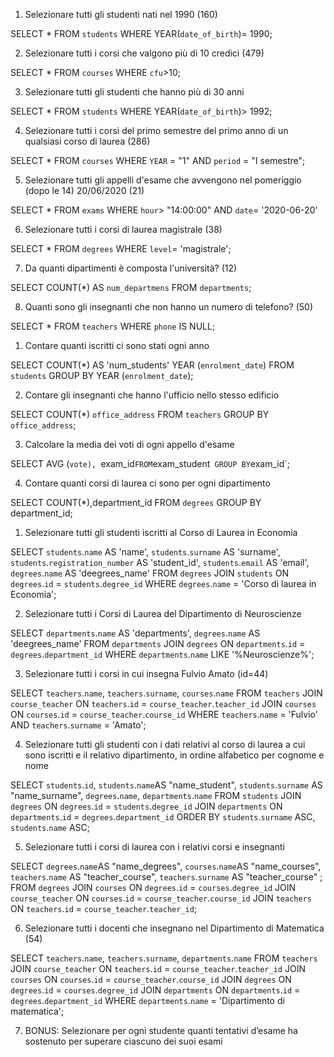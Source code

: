 <!-- QUERY CON SELECT -->

1. Selezionare tutti gli studenti nati nel 1990 (160)

SELECT * 
FROM `students` 
WHERE YEAR(`date_of_birth`)= 1990;

2. Selezionare tutti i corsi che valgono più di 10 credici (479)

SELECT * 
FROM `courses` 
WHERE `cfu`>10;

3. Selezionare tutti gli studenti che hanno più di 30 anni 

SELECT * 
FROM `students` 
WHERE YEAR(`date_of_birth`)> 1992;


4. Selezionare tutti i corsi del primo semestre del primo anno di un qualsiasi corso di laurea (286)

SELECT * FROM `courses` 
WHERE `YEAR` = "1" AND `period` = "I semestre";


5. Selezionare tutti gli appelli d'esame che avvengono nel pomeriggio (dopo le 14)  20/06/2020 (21)

SELECT * FROM `exams`
WHERE `hour`> "14:00:00" 
AND `date`= '2020-06-20'

6. Selezionare tutti i corsi di laurea magistrale (38)

SELECT * FROM `degrees` 
WHERE `level`= 'magistrale';


7. Da quanti dipartimenti è composta l'università? (12)

SELECT COUNT(*) 
AS `num_departmens` 
FROM `departments`;


8. Quanti sono gli insegnanti che non hanno un numero di telefono? (50)

SELECT * 
FROM `teachers` 
WHERE `phone` IS NULL;





<!-- QUERY CON GROUP BY -->
1. Contare quanti iscritti ci sono stati ogni anno

SELECT COUNT(*) AS 'num_students'
YEAR (`enrolment_date`)
FROM `students` 
GROUP BY YEAR (`enrolment_date`);


2. Contare gli insegnanti che hanno l'ufficio nello stesso edificio

SELECT COUNT(*) `office_address` 
FROM `teachers` 
GROUP BY `office_address`;


3. Calcolare la media dei voti di ogni appello d'esame

SELECT AVG (`vote), `exam_id`
FROM `exam_student` 
GROUP BY `exam_id`;


4. Contare quanti corsi di laurea ci sono per ogni dipartimento

SELECT COUNT(*),department_id
FROM `degrees`
GROUP BY department_id;



<!-- QUERY CON JOIN -->
1. Selezionare tutti gli studenti iscritti al Corso di Laurea in Economia

SELECT `students`.`name` AS 'name', `students`.`surname` AS 'surname', `students`.`registration_number` AS 'student_id', `students`.`email` AS 'email', `degrees`.`name` 
AS 'deegrees_name'
FROM `degrees` 
JOIN `students`
ON `degrees`.`id` = `students`.`degree_id`
WHERE `degrees`.`name` = 'Corso di laurea in Economia';



2. Selezionare tutti i Corsi di Laurea del Dipartimento di Neuroscienze

SELECT `departments`.`name` AS 'departments', `degrees`.`name` AS 'deegrees_name'
FROM `departments` 
JOIN `degrees`
ON `departments`.`id` = `degrees`.`department_id`
WHERE `departments`.`name` LIKE '%Neuroscienze%';


3. Selezionare tutti i corsi in cui insegna Fulvio Amato (id=44)

SELECT `teachers`.`name`, `teachers`.`surname`, `courses`.`name`
FROM `teachers`
JOIN `course_teacher`
ON `teachers`.`id` = `course_teacher`.`teacher_id`
JOIN `courses`
ON `courses`.`id` = `course_teacher`.`course_id`
WHERE `teachers`.`name` = 'Fulvio'
AND `teachers`.`surname` = 'Amato';

<!-- *
SELECT `teachers`.`id` AS "insegnanti",
`teachers`.`name`, `teachers`.`surname`, `courses`.`name`
FROM `teachers`
JOIN `course_teacher`
ON `teachers`.`id` = `course_teacher`.`teacher_id`
JOIN `courses`
ON `courses`.`id` = `course_teacher`.`course_id`
WHERE `teachers`.`name` = 'Fulvio'
AND `teachers`.`surname` = 'Amato';
WHERE `teachers`.`id` = '44' -->

4. Selezionare tutti gli studenti con i dati relativi al corso di laurea a cui sono iscritti e il relativo dipartimento, in ordine alfabetico per cognome e nome

SELECT `students`.`id`, `students`.`name`AS "name_student", `students`.`surname` AS "name_surname", `degrees`.`name`, `departments`.`name`
FROM `students`
JOIN `degrees`
ON `degrees`.`id` = `students`.`degree_id`
JOIN `departments`
ON `departments`.`id` = `degrees`.`department_id`
ORDER BY `students`.`surname` ASC, `students`.`name` ASC;

5. Selezionare tutti i corsi di laurea con i relativi corsi e insegnanti

SELECT `degrees`.`name`AS "name_degrees", `courses`.`name`AS "name_courses", `teachers`.`name` AS "teacher_course", `teachers`.`surname` AS "teacher_course" ;
FROM `degrees`
JOIN `courses` ON `degrees`.`id` = `courses`.`degree_id`
JOIN `course_teacher` ON `courses`.`id` = `course_teacher`.`course_id`
JOIN `teachers` ON `teachers`.`id` = `course_teacher`.`teacher_id`;


6. Selezionare tutti i docenti che insegnano nel Dipartimento di Matematica (54)

SELECT `teachers`.`name`, `teachers`.`surname`, `departments`.`name`
FROM `teachers`
JOIN `course_teacher`
ON `teachers`.`id` = `course_teacher`.`teacher_id`
JOIN `courses`
ON `courses`.`id` = `course_teacher`.`course_id`
JOIN `degrees`
ON `degrees`.`id` = `courses`.`degree_id`
JOIN `departments`
ON `departments`.`id` = `degrees`.`department_id`
WHERE `departments`.`name` = 'Dipartimento di matematica';  

7. BONUS: Selezionare per ogni studente quanti tentativi d’esame ha sostenuto per superare ciascuno dei suoi esami

